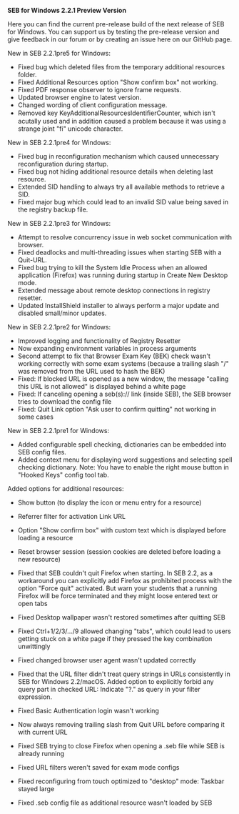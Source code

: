 **SEB for Windows 2.2.1 Preview Version**

Here you can find the current pre-release build of the next release of SEB for Windows. You can support us by testing the pre-release version and give feedback in our forum or by creating an issue here on our GitHub page.

New in SEB 2.2.1pre5 for Windows:
- Fixed bug which deleted files from the temporary additional resources folder.
- Fixed Additional Resources option "Show confirm box" not working.
- Fixed PDF response observer to ignore frame requests.
- Updated browser engine to latest version.
- Changed wording of client configuration message.
- Removed key KeyAdditionalResourcesIdentiﬁerCounter, which isn't acutally used and in addition caused a problem because it was using a strange joint "fi" unicode character.

New in SEB 2.2.1pre4 for Windows:

- Fixed bug in reconfiguration mechanism which caused unnecessary reconfiguration during startup.
- Fixed bug not hiding additional resource details when deleting last resource.
- Extended SID handling to always try all available methods to retrieve a SID.
- Fixed major bug which could lead to an invalid SID value being saved in the registry backup file.

New in SEB 2.2.1pre3 for Windows:

- Attempt to resolve concurrency issue in web socket communication with browser.
- Fixed deadlocks and multi-threading issues when starting SEB with a Quit-URL.
- Fixed bug trying to kill the System Idle Process when an allowed application (Firefox) was running during startup in Create New Desktop mode.
- Extended message about remote desktop connections in registry resetter.
- Updated InstallShield installer to always perform a major update and disabled small/minor updates.

New in SEB 2.2.1pre2 for Windows:

- Improved logging and functionality of Registry Resetter
- Now expanding environment variables in process arguments
- Second attempt to fix that Browser Exam Key (BEK) check wasn't working correctly with some exam systems (because a trailing slash "/" was removed from the URL used to hash the BEK)
- Fixed: If blocked URL is opened as a new window, the message "calling this URL is not allowed" is displayed behind a white page
- Fixed: If canceling opening a seb(s):// link (inside SEB), the SEB browser tries to download the config file
- Fixed: Quit Link option "Ask user to confirm quitting" not working in some cases

New in SEB 2.2.1pre1 for Windows:

- Added configurable spell checking, dictionaries can be embedded into SEB config files. 
- Added context menu for displaying word suggestions and selecting spell checking dictionary. Note: You have to enable the right mouse button in "Hooked Keys" config tool tab. 

Added options for additional resources: 
- Show button (to display the icon or menu entry for a resource)
- Referrer filter for activation Link URL
- Option "Show confirm box" with custom text which is displayed before loading a resource
- Reset browser session (session cookies are deleted before loading a new resource)

- Fixed that SEB couldn't quit Firefox when starting. In SEB 2.2, as a workaround you can explicitly add Firefox as prohibited process with the option "Force quit" activated. But warn your students that a running Firefox will be force terminated and they might loose entered text or open tabs
- Fixed Desktop wallpaper wasn't restored sometimes after quitting SEB
- Fixed Ctrl+1/2/3/.../9 allowed changing "tabs", which could lead to users getting stuck on a white page if they pressed the key combination unwittingly
- Fixed changed browser user agent wasn't updated correctly
- Fixed that the URL filter didn't treat query strings in URLs consistently in SEB for Windows 2.2/macOS. Added option to explicitly forbid any query part in checked URL: Indicate "?." as query in your filter expression.
- Fixed Basic Authentication login wasn't working
- Now always removing trailing slash from Quit URL before comparing it with current URL
- Fixed SEB trying to close Firefox when opening a .seb file while SEB is already running
- Fixed URL filters weren't saved for exam mode configs
- Fixed reconfiguring from touch optimized to "desktop" mode: Taskbar stayed large
- Fixed .seb config file as additional resource wasn't loaded by SEB